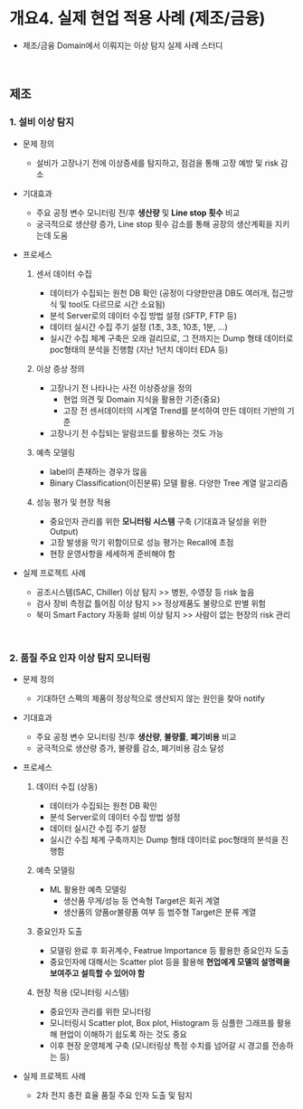 # 개요4. 실제 현업 적용 사례 (제조/금융)
- 제조/금융 Domain에서 이뤄지는 이상 탐지 실제 사례 스터디

</br>

## 제조

### 1. 설비 이상 탐지

- 문제 정의
  - 설비가 고장나기 전에 이상증세를 탐지하고, 점검을 통해 고장 예방 및 risk 감소

- 기대효과
  - 주요 공정 변수 모니터링 전/후 **생산량** 및 **Line stop 횟수** 비교
  - 궁극적으로 생산량 증가, Line stop 횟수 감소를 통해 공장의 생산계획을 지키는데 도움

- 프로세스

  1) 센서 데이터 수집
      </br>
      - 데이터가 수집되는 원천 DB 확인 (공정이 다양한만큼 DB도 여러개, 접근방식 및 tool도 다르므로 시간 소요됨)
      - 분석 Server로의 데이터 수집 방법 설정 (SFTP, FTP 등)
      - 데이터 실시간 수집 주기 설정 (1초, 3초, 10초, 1분, ...)
      - 실시간 수집 체계 구축은 오래 걸리므로, 그 전까지는 Dump 형태 데이터로 poc형태의 분석을 진행함 (지난 1년치 데이터 EDA 등)
  
  2) 이상 증상 정의
      </br>
      - 고장나기 전 나타나는 사전 이상증상을 정의
          - 현업 의견 및 Domain 지식을 활용한 기준(중요)
          - 고장 전 센서데이터의 시계열 Trend를 분석하여 만든 데이터 기반의 기준
      - 고장나기 전 수집되는 알람코드를 활용하는 것도 가능
  
  3) 예측 모델링
      </br>
      - label이 존재하는 경우가 많음
      - Binary Classification(이진분류) 모델 활용. 다양한 Tree 계열 알고리즘
 
  4) 성능 평가 및 현장 적용
      - 중요인자 관리를 위한 **모니터링 시스템** 구축 (기대효과 달성을 위한 Output)
      - 고장 발생을 막기 위함이므로 성능 평가는 Recall에 초점
      - 현장 운영사항을 세세하게 준비해야 함

- 실제 프로젝트 사례
  - 공조시스템(SAC, Chiller) 이상 탐지 >> 병원, 수영장 등 risk 높음
  - 검사 장비 측정값 틀어짐 이상 탐지 >> 정상제품도 불량으로 판별 위험
  - 북미 Smart Factory 자동화 설비 이상 탐지 >> 사람이 없는 현장의 risk 관리


 </br>
 
 ### 2. 품질 주요 인자 이상 탐지 모니터링
 
- 문제 정의
  - 기대하던 스펙의 제품이 정상적으로 생산되지 않는 원인을 찾아 notify

- 기대효과
  - 주요 공정 변수 모니터링 전/후 **생산량**, **불량률**, **폐기비용** 비교
  - 궁극적으로 생산량 증가, 불량률 감소, 폐기비용 감소 달성

- 프로세스

  1) 데이터 수집 (상동)
      </br>
      - 데이터가 수집되는 원천 DB 확인
      - 분석 Server로의 데이터 수집 방법 설정
      - 데이터 실시간 수집 주기 설정
      - 실시간 수집 체계 구축까지는 Dump 형태 데이터로 poc형태의 분석을 진행함
  
  2) 예측 모델링
      </br>
      - ML 활용한 예측 모델링
          - 생산품 무게/성능 등 연속형 Target은 회귀 계열
          - 생산품의 양품or불량품 여부 등 범주형 Target은 분류 계열
  
  3) 중요인자 도출
      </br>
      - 모델링 완료 후 회귀계수, Featrue Importance 등 활용한 중요인자 도출
      - 중요인자에 대해서는 Scatter plot 등을 활용해 **현업에게 모델의 설명력을 보여주고 설득할 수 있어야 함**
 
  4) 현장 적용 (모니터링 시스템)
      - 중요인자 관리를 위한 모니터링
      - 모니터링시 Scatter plot, Box plot, Histogram 등 심플한 그래프를 활용해 현업이 이해하기 쉽도록 하는 것도 중요
      - 이후 현장 운영체계 구축 (모니터링상 특정 수치를 넘어갈 시 경고를 전송하는 등)

- 실제 프로젝트 사례
  - 2차 전지 충전 효율 품질 주요 인자 도출 및 탐지


